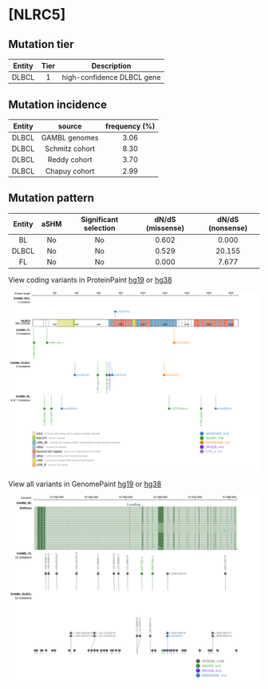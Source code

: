 # [NLRC5]

## Mutation tier

|Entity|Tier|Description               |
|:------:|:----:|--------------------------|
|DLBCL |1   |high-confidence DLBCL gene|
## Mutation incidence

|Entity|source        |frequency (%)|
|:------:|:--------------:|:-------------:|
|DLBCL |GAMBL genomes |3.06         |
|DLBCL |Schmitz cohort|8.30         |
|DLBCL |Reddy cohort  |3.70         |
|DLBCL |Chapuy cohort |2.99         |

## Mutation pattern

|Entity|aSHM|Significant selection|dN/dS (missense)|dN/dS (nonsense)|
|:------:|:----:|:---------------------:|:----------------:|:----------------:|
|BL    |No  |No                   |0.602           | 0.000          |
|DLBCL |No  |No                   |0.529           |20.155          |
|FL    |No  |No                   |0.000           | 7.677          |



View coding variants in ProteinPaint [hg19](https://www.bcgsc.ca/downloads/morinlab/GAMBL/test/genes/NLRC5_protein.html)  or [hg38](https://www.bcgsc.ca/downloads/morinlab/GAMBL/test/genes/NLRC5_protein_hg38.html)

![image](images/proteinpaint/NLRC5_NM_032206.svg)

View all variants in GenomePaint [hg19](https://www.bcgsc.ca/downloads/morinlab/GAMBL/test/genes/NLRC5.html)  or [hg38](https://www.bcgsc.ca/downloads/morinlab/GAMBL/test/genes/NLRC5_hg38.html)

![image](images/proteinpaint/NLRC5.svg)
